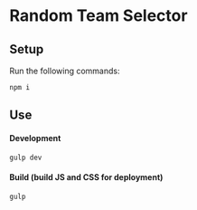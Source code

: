 
# Random Team Selector


## Setup

Run the following commands:

```
npm i
```

## Use

#### Development

```
gulp dev
```

#### Build (build JS and CSS for deployment)

```
gulp
```



